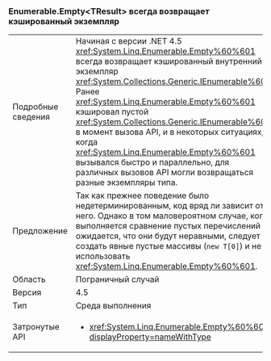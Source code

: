 ### <a name="enumerableemptylttresultgt-always-returns-cached-instance"></a>Enumerable.Empty&lt;TResult&gt; всегда возвращает кэшированный экземпляр

|   |   |
|---|---|
|Подробные сведения|Начиная с версии .NET 4.5 <xref:System.Linq.Enumerable.Empty%60%601> всегда возвращает кэшированный внутренний экземпляр <xref:System.Collections.Generic.IEnumerable%601>. Ранее <xref:System.Linq.Enumerable.Empty%60%601> кэшировал пустой <xref:System.Collections.Generic.IEnumerable%601> в момент вызова API, и в некоторых ситуациях, когда <xref:System.Linq.Enumerable.Empty%60%601> вызывался быстро и параллельно, для различных вызовов API могли возвращаться разные экземпляры типа.|
|Предложение|Так как прежнее поведение было недетерминированным, код вряд ли зависит от него. Однако в том маловероятном случае, когда выполняется сравнение пустых перечислений и ожидается, что они будут неравными, следует создать явные пустые массивы (<code>new T[0]</code>) и не использовать <xref:System.Linq.Enumerable.Empty%60%601>.|
|Область|Пограничный случай|
|Версия|4.5|
|Тип|Среда выполнения|
|Затронутые API|<ul><li><xref:System.Linq.Enumerable.Empty%60%601?displayProperty=nameWithType></li></ul>|


